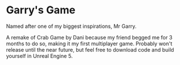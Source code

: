 # Garry's Game
Named after one of my biggest inspirations, Mr Garry.

A remake of Crab Game by Dani because my friend begged me for 3 months to do so, making it my first multiplayer game.
Probably won't release until the near future, but feel free to download code and build yourself in Unreal Engine 5.
